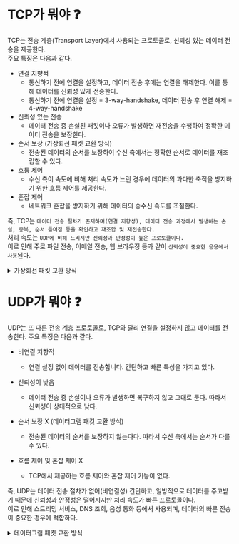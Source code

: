 # TCP가 뭐야 ❓
TCP는 전송 계층(Transport Layer)에서 사용되는 프로토콜로, 신뢰성 있는 데이터 전송을 제공한다.<br>
주요 특징은 다음과 같다.
- 연결 지향적
  - 통신하기 전에 연결을 설정하고, 데이터 전송 후에는 연결을 해제한다. 이를 통해 데이터를 신뢰성 있게 전송한다.
  - 통신하기 전에 연결을 설정 = 3-way-handshake, 데이터 전송 후 연결 해제 = 4-way-handshake
- 신뢰성 있는 전송
  - 데이터 전송 중 손실된 패킷이나 오류가 발생하면 재전송을 수행하여 정확한 데이터 전송을 보장한다.
- 순서 보장 (가상회선 패킷 교환 방식)
  - 전송된 데이터의 순서를 보장하여 수신 측에서는 정확한 순서로 데이터를 재조립할 수 있다.
- 흐름 제어
  - 수신 측이 속도에 비해 처리 속도가 느린 경우에 데이터의 과다한 축적을 방지하기 위한 흐름 제어를 제공한다.
- 혼잡 제어 
  - 네트워크 혼잡을 방지하기 위해 데이터의 송수신 속도를 조절한다.

즉, TCP는 `데이터 전송 절차가 존재하며(연결 지향성), 데이터 전송 과정에서 발생하는 손실, 중복, 순서 틀어짐 등을 확인하고 재조합 및 재전송한다.`<br> 
처리 속도는 `UDP에 비해 느리지만 신뢰성과 안정성이 높은 프로토콜이다.`<br>
이로 인해 주로 파일 전송, 이메일 전송, 웹 브라우징 등과 같이 `신뢰성이 중요한 응용에서 사용`된다.<br>
<details>
  <summary>가상회선 패킷 교환 방식</summary>

가상회선 패킷 교환 방식은 각 패킷에는 가상회선 식별자가 포함되며 모든 패킷을 전송하면 가상회선이 해제되고 패킷들은 전송된 '순서대로' 도착하는 방식이다.<br><br>
<img src="https://blog.kakaocdn.net/dn/Eg7k6/btsEqYo7tQG/W4uRjlRO4LALtwimFCm2Wk/img.png" width="500">
</details>

# UDP가 뭐야 ❓
UDP는 또 다른 전송 계층 프로토콜로, TCP와 달리 연결을 설정하지 않고 데이터를 전송한다. 
주요 특징은 다음과 같다.
- 비연결 지향적
  - 연결 설정 없이 데이터를 전송합니다. 간단하고 빠른 특성을 가지고 있다.
- 신뢰성이 낮음
  - 데이터 전송 중 손실이나 오류가 발생하면 복구하지 않고 그대로 둔다. 따라서 신뢰성이 상대적으로 낮다.

- 순서 보장 X (데이터그램 패킷 교환 방식)
  - 전송된 데이터의 순서를 보장하지 않는다다. 따라서 수신 측에서는 순서가 다를 수 있다.

- 흐름 제어 및 혼잡 제어 X
  - TCP에서 제공하는 흐름 제어와 혼잡 제어 기능이 없다.
  
즉, UDP는 데이터 전송 절차가 없어(비연결성) 간단하고, 일방적으로 데이터를 주고받기 때문에 신뢰성과 안정성은 떨어지지만 처리 속도가 빠른 프로토콜이다.<br>
이로 인해 스트리밍 서비스, DNS 조회, 음성 통화 등에서 사용되며, 데이터의 빠른 전송이 중요한 경우에 적합하다.
<details>
  <summary>데이터그램 패킷 교환 방식</summary>

데이터그램 패킷 교환 방식은 패킷이 독립적으로 이동하며 최적의 경로를 선택하여 가는데, 하나의 메시지에서 분할된 여러 패킷은 서로 다른 경로로 전송될 수 있으며
'도착한 순서가 다를 수' 있는 방식이다.<br><br>
<img src="https://blog.kakaocdn.net/dn/INgsd/btsEuN8gVe6/YjisDxKGoJJa0UP5RbYzr1/img.png" width="500">
</details>
<br>
